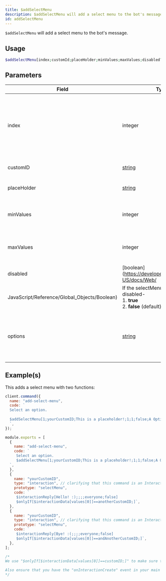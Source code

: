 ```yaml
---
title: $addSelectMenu
description: $addSelectMenu will add a select menu to the bot's message.
id: addSelectMenu
---
```


`$addSelectMenu` will add a select menu to the bot's message.

## Usage

```php
$addSelectMenu[index;customId;placeHolder;minValues;maxValues;disabled?;label:description:value:default?:emoji?;...]
```

## Parameters

| Field                                        | Type                                                                                              | Description                                                                                  | Required |
| -------------------------------------------- | ------------------------------------------------------------------------------------------------- | -------------------------------------------------------------------------------------------- | :------: |
| index                                        | integer                                                                                           | In which actionRow the selectMenu appears, a selectMenu requires one whole row for it alone. |   true   |
| customID                                     | [string](https://developer.mozilla.org/en-US/docs/Web/JavaScript/Reference/Global_Objects/String) | The component custom ID.                                                                     |   true   |
| placeHolder                                  | [string](https://developer.mozilla.org/en-US/docs/Web/JavaScript/Reference/Global_Objects/String) | SelectMenu Placeholder Text.                                                                 |   true   |
| minValues                                    | integer                                                                                           | SelectMenu minimal value of selectable options                                               |   true   |
| maxValues                                    | integer                                                                                           | SelectMenu maximal value of selectable options                                               |   true   |
| disabled                                     | [boolean](https://developer.mozilla.org/en-US/docs/Web/                                           |
| JavaScript/Reference/Global_Objects/Boolean) | If the selectMenu will appear as disabled- <br /> 1. **true** <br /> 2. **false** (default)       | true                                                                                         |
| options                                      | [string](https://developer.mozilla.org/en-US/docs/Web/JavaScript/Reference/Global_Objects/String) | Select menu options separated by eachother with `;` and `:`.                                 |   true   |

## Example(s)

This adds a select menu with two functions:

```javascript
client.command({
  name: "add-select-menu",
  code: `
  Select an option.
  
  $addSelectMenu[1;yourCustomID;This is a placeholder!;1;1;false;A Option:Description of option B:anotherCustomID:false;B Option:Description of option B:andAnotherCustomID:true]
  `,
});

module.exports = [
  {
    name: "add-select-menu",
    code: `
     Select an option.
     $addSelectMenu[1;yourCustomID;This is a placeholder!;1;1;false;A Option:Description of option B:anotherCustomID:false;B Option:Description of option B:andAnotherCustomID:true]
  `,
  },
  {
    name: "yourCustomID",
    type: "interaction", // clarifying that this command is an Interaction
    prototype: "selectMenu",
    code: `
     $interactionReply[Hello! :);;;;everyone;false]
     $onlyIf[$interactionData[values[0]]==anotherCustomID;]`,
  },
  {
    name: "yourCustomID",
    type: "interaction", // clarifying that this command is an Interaction
    prototype: "selectMenu",
    code: `
     $interactionReply[Bye! :(;;;;everyone;false]
     $onlyIf[$interactionData[values[0]]==andAnotherCustomID;]`,
  },
];

/* 
We use "$onlyIf[$interactionData[values[0]]==customID;]" to make sure this only will be triggered for the according select menu option.

Also ensure that you have the "onInteractionCreate" event in your main file (index.js in most cases).
*/
```

[dp]: https://discord.com/developers/docs/interactions/message-components#button-object-button-styles
